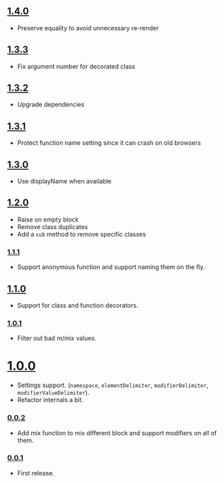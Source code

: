 ## [1.4.0](https://github.com/Kozea/redux-api-unrest/compare/v1.3.3...v1.4.0)

* Preserve equality to avoid unnecessary re-render

## [1.3.3](https://github.com/Kozea/redux-api-unrest/compare/v1.3.2...v1.3.3)

* Fix argument number for decorated class

## [1.3.2](https://github.com/Kozea/redux-api-unrest/compare/v1.3.1...v1.3.2)

* Upgrade dependencies

## [1.3.1](https://github.com/Kozea/redux-api-unrest/compare/v1.3.0...v1.3.1)

* Protect function name setting since it can crash on old browsers

## [1.3.0](https://github.com/Kozea/redux-api-unrest/compare/v1.2.0...v1.3.0)

* Use displayName when available

## [1.2.0](https://github.com/Kozea/redux-api-unrest/compare/v1.1.1...v1.2.0)

* Raise on empty block
* Remove class duplicates
* Add a `sub` method to remove specific classes

### [1.1.1](https://github.com/Kozea/redux-api-unrest/compare/v1.1.0...v1.1.1)

* Support anonymous function and support naming them on the fly.

## [1.1.0](https://github.com/Kozea/redux-api-unrest/compare/v1.0.1...v1.1.0)

* Support for class and function decorators.

### [1.0.1](https://github.com/Kozea/redux-api-unrest/compare/v1.0.0...v1.0.1)

* Filter out bad m/mix values.

# [1.0.0](https://github.com/Kozea/redux-api-unrest/compare/v0.0.2...v1.0.0)

* Settings support. (`namespace`, `elementDelimiter`, `modifierDelimiter`, `modifierValueDelimiter`).
* Refactor internals a bit.

### [0.0.2](https://github.com/Kozea/redux-api-unrest/compare/v0.0.1...v0.0.2)

* Add mix function to mix different block and support modifiers on all of them.

### [0.0.1](https://github.com/Kozea/redux-api-unrest/compare/...v0.0.1)

* First release.
